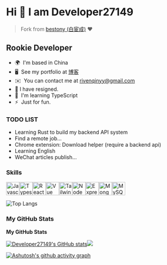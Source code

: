Hi 👋 I am Developer27149
==============================

> Fork from [bestony (白宦成)](https://github.com/bestony) ❤️

Rookie Developer
------------------

* 🌍  I'm based in China
* 🖥️  See my portfolio at [博客](https://blog-dev27149.vercel.app/)
* ✉️  You can contact me at [rivenqinyy@gmail.com](mailto:rivenqinyy@gmail.com)
* 🚀  I have resigned.
* 🧠  I'm learning TypeScript
* ⚡  Just for fun.

### TODO LIST

- Learning Rust to build my backend API system 
- Find a remote job...
- Chrome extension: Download helper (require a backend api)
- Learning English
- WeChat articles publish...


### Skills

<p align="left"><a href="https://developer.mozilla.org/en-US/docs/Web/JavaScript" target="_blank" rel="noreferrer"><img src="https://cdn.jsdelivr.net/gh/devicons/devicon/icons/javascript/javascript-original.svg" width="36" height="36" alt="Javascript" /></a><a href="https://www.typescriptlang.org/" target="_blank" rel="noreferrer"><img src="https://cdn.jsdelivr.net/gh/devicons/devicon/icons/typescript/typescript-original.svg" width="36" height="36" alt="Typescript" /></a><a href="https://reactjs.org/" target="_blank" rel="noreferrer"><img src="https://cdn.jsdelivr.net/gh/devicons/devicon/icons/react/react-original.svg" width="36" height="36" alt="React" /></a><a href="https://vuejs.org/" target="_blank" rel="noreferrer"><img src="https://cdn.jsdelivr.net/gh/devicons/devicon/icons/vuejs/vuejs-plain.svg" width="36" height="36" alt="Vue" /></a><a href="https://tailwindcss.com/" target="_blank" rel="noreferrer"><img src="https://cdn.jsdelivr.net/gh/devicons/devicon/icons/tailwindcss/tailwindcss-plain.svg" width="36" height="36" alt="TailwindCSS" /></a><a href="https://nodejs.org/en/" target="_blank" rel="noreferrer"><img src="https://cdn.jsdelivr.net/gh/devicons/devicon/icons/nodejs/nodejs-original.svg" width="36" height="36" alt="NodeJS" /></a><a href="https://expressjs.com/" target="_blank" rel="noreferrer"><img src="https://cdn.jsdelivr.net/gh/devicons/devicon/icons/express/express-original.svg" width="36" height="36" alt="ExpressJS" /></a><a href="https://www.mongodb.com/" target="_blank" rel="noreferrer"><img src="https://cdn.jsdelivr.net/gh/devicons/devicon/icons/mongodb/mongodb-original.svg" width="36" height="36" alt="MongoDB" /></a><a href="https://www.mysql.com/" target="_blank" rel="noreferrer"><img src="https://cdn.jsdelivr.net/gh/devicons/devicon/icons/mysql/mysql-original.svg" width="36" height="36" alt="MySQL" /></a></p>

![Top Langs](https://github-readme-stats.vercel.app/api/top-langs/?username=developer27149&layout=compact)

### My GitHub Stats

<b>My GitHub Stats</b>

<a href="http://www.github.com/Developer27149"><img src="https://github-readme-stats.vercel.app/api?username=Developer27149&show_icons=true&hide=&count_private=true&title_color=3382ed&text_color=ffffff&icon_color=3382ed&bg_color=1c1917&hide_border=true&show_icons=true" alt="Developer27149's GitHub stats" /></a><a href="http://www.github.com/Developer27149"><img src="https://github-readme-streak-stats.herokuapp.com/?user=Developer27149&stroke=ffffff&background=1c1917&ring=3382ed&fire=3382ed&currStreakNum=ffffff&currStreakLabel=3382ed&sideNums=ffffff&sideLabels=ffffff&dates=ffffff&hide_border=true" /></a>

[![Ashutosh's github activity graph](https://github-readme-activity-graph.vercel.app/graph?username=Developer27149&theme=tokyo-night)](https://github.com/ashutosh00710/github-readme-activity-graph)
